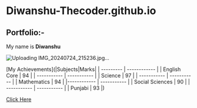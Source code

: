 # Diwanshu-Thecoder.github.io
## Portfolio:-
My name is **Diwanshu**

![Uploading IMG_20240724_215236.jpg…]()

[My Achievements](|Subjects|Marks|
| --------- | ------------ |
| English Core | 94 |
| ----------- | ----------- |
| Science | 97 |
| ----------- | ----------- |
| Mathematics | 94 |
|------------ | ----------- |
| Social Sciences | 90 |
| ----------- | ----------- |
| Punjabi | 93 |) 

[Click Here](https://google.com) 
